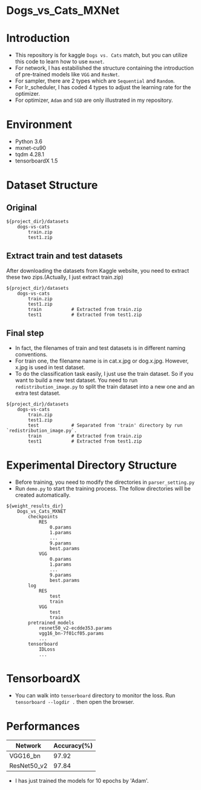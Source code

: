 # Dogs_vs_Cats_MXNet
# Introduction
- This repository is for kaggle `Dogs vs. Cats` match, but you can utilize this code to learn how to use `mxnet`. 
- For network, I has estabilished the structure containing the introduction of pre-trained models like `VGG` and `ResNet`.
- For sampler, there are 2 types which are `Sequential` and `Random`.
- For lr_scheduler, I has coded 4 types to adjust the learning rate for the optimizer.
- For optimizer, `Adam` and `SGD` are only illustrated in my repository.

# Environment
- Python 3.6
- mxnet-cu90
- tqdm 4.28.1
- tensorboardX 1.5
    
# Dataset Structure
## Original
```
${project_dir}/datasets
    dogs-vs-cats
        train.zip
        test1.zip
```
## Extract train and test datasets
After downloading the datasets from Kaggle website, you need to extract these two zips.(Actually, I just extract train.zip)
```
${project_dir}/datasets
    dogs-vs-cats
        train.zip
        test1.zip
        train           # Extracted from train.zip
        test1           # Extracted from test1.zip
```
## Final step
- In fact, the filenames of train and test datasets is in different naming conventions.
- For train one, the filename name is in cat.x.jpg or dog.x.jpg. However, x.jpg is used in test dataset. 
- To do the classification task easily, I just use the train dataset. So if you want to build a new test dataset. You need to run `redistribution_image.py` to split the train dataset into a new one and an extra test dataset.
```
${project_dir}/datasets
    dogs-vs-cats
        train.zip
        test1.zip
        test            # Separated from 'train' directory by run `redistribution_image.py`.
        train           # Extracted from train.zip
        test1           # Extracted from test1.zip
```
# Experimental Directory Structure
- Before training, you need to modify the directories in `parser_setting.py`
- Run `demo.py` to start the training process. The follow directories will be created automatically.
```
${weight_results_dir}
    Dogs_vs_Cats_MXNET
        checkpoints
            RES
                0.params
                1.params
                ...
                9.params
                best.params
            VGG
                0.params
                1.params
                ...
                9.params
                best.params
        log
            RES
                test
                train
            VGG
                test
                train
        pretrained_models
            resnet50_v2-ecdde353.params
            vgg16_bn-7f01cf05.params
            ...
        tensorboard
            IDLoss
            ...
```
# TensorboardX
- You can walk into `tenserboard` directory to monitor the loss. Run
`tensorboard --logdir .` then open the browser.
# Performances
| Network | Accuracy(%)|
|---|---|
| VGG16_bn | 97.92 |
| ResNet50_v2 | 97.84 |
- I has just trained the models for 10 epochs by 'Adam'.

